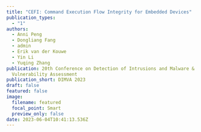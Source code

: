 ```yaml
---
title: "CEFI: Command Execution Flow Integrity for Embedded Devices"
publication_types:
  - "1"
authors:
  - Anni Peng
  - Dongliang Fang
  - admin
  - Erik van der Kouwe
  - Yin Li
  - Yuqing Zhang
publication: 20th Conference on Detection of Intrusions and Malware &
  Vulnerability Assessment
publication_short: DIMVA 2023
draft: false
featured: false
image:
  filename: featured
  focal_point: Smart
  preview_only: false
date: 2023-06-04T10:41:13.536Z
---
```

